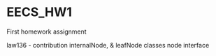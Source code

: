 # EECS_HW1
First homework assignment

law136 - contribution
    internalNode, & leafNode classes
    node interface
